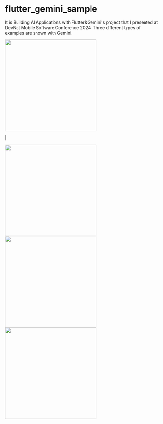 # flutter_gemini_sample

It is Building AI Applications with Flutter&Gemini's project that I presented at DevNot Mobile Software Conference 2024. Three different types of examples are shown with Gemini.



<img src="https://github.com/KadriyeMacit/Build-with-Gemini-Flutter/assets/13748518/44e416e1-e197-4843-b06d-09158e22b8b1" width=300>

|

<img src="https://github.com/KadriyeMacit/Build-with-Gemini-Flutter/assets/13748518/3e2c19b7-c7c6-413b-bd34-1f43c62a5166" width=300>

<img src="https://github.com/KadriyeMacit/Build-with-Gemini-Flutter/assets/13748518/a11f45e1-29b4-4836-8971-d24dc8fb5385" width=300>

<img src="https://github.com/KadriyeMacit/Build-with-Gemini-Flutter/assets/13748518/c9c4b231-8beb-4c82-bbff-91d750283a1a" width=300>



